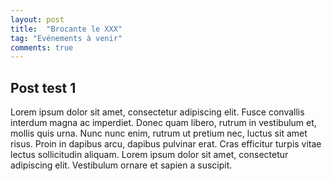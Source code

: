 ```yaml
---
layout: post
title:  "Brocante le XXX"
tag: "Evénements à venir"
comments: true
---
```


## Post test 1

Lorem ipsum dolor sit amet, consectetur adipiscing elit. Fusce convallis interdum magna ac imperdiet. Donec quam libero, rutrum in vestibulum et, mollis quis urna. Nunc nunc enim, rutrum ut pretium nec, luctus sit amet risus. Proin in dapibus arcu, dapibus pulvinar erat. Cras efficitur turpis vitae lectus sollicitudin aliquam. Lorem ipsum dolor sit amet, consectetur adipiscing elit. Vestibulum ornare et sapien a suscipit.
